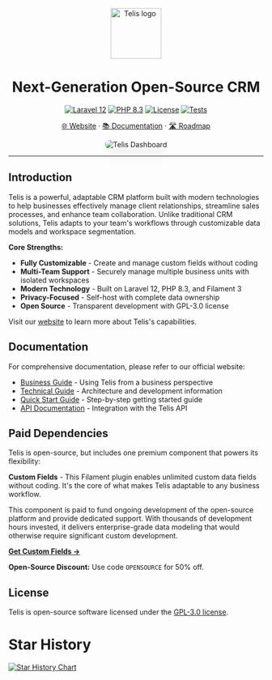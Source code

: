 <p align="center">
  <a href="https://telis.dev">
    <img src="https://telis.dev/telis-logo.svg" width="100px" alt="Telis logo" />
  </a>
</p>

<h1 align="center"> Next-Generation Open-Source CRM</h1>


<p align="center">
  <a href="https://laravel.com/docs/12.x"><img src="https://img.shields.io/badge/Laravel-12.x-FF2D20?style=flat-square&logo=laravel" alt="Laravel 12"></a>
  <a href="https://php.net"><img src="https://img.shields.io/badge/PHP-8.3-777BB4?style=flat-square&logo=php" alt="PHP 8.3"></a>
  <a href="https://github.com/Telis/telis/blob/main/LICENSE"><img src="https://img.shields.io/badge/License-GPL--3.0-blue.svg?style=flat-square" alt="License"></a>
  <a href="https://github.com/Telis/telis/actions"><img src="https://img.shields.io/github/actions/workflow/status/Telis/telis/tests.yml?branch=main&style=flat-square&label=tests" alt="Tests"></a>
</p>

<p align="center">
  <a href="https://telis.dev">🌐 Website</a> ·
  <a href="https://telis.dev/documentation">📚 Documentation</a> ·
  <a href="https://github.com/orgs/Telis/projects/1/views/1">🛣️ Roadmap</a>
</p>

<p align="center">
  <img src="https://telis.dev/images/github-preview-light.png" alt="Telis Dashboard" style="max-width: 100%; border-radius: 8px; box-shadow: 0 20px 25px -5px rgba(0, 0, 0, 0.1), 0 10px 10px -5px rgba(0, 0, 0, 0.04);" />
</p>

---

## Introduction

Telis is a powerful, adaptable CRM platform built with modern technologies to help businesses effectively manage client relationships, streamline sales processes, and enhance team collaboration. Unlike traditional CRM solutions, Telis adapts to your team's workflows through customizable data models and workspace segmentation.

**Core Strengths:**
- **Fully Customizable** - Create and manage custom fields without coding
- **Multi-Team Support** - Securely manage multiple business units with isolated workspaces
- **Modern Technology** - Built on Laravel 12, PHP 8.3, and Filament 3
- **Privacy-Focused** - Self-host with complete data ownership
- **Open Source** - Transparent development with GPL-3.0 license

Visit our [website](https://telis.dev) to learn more about Telis's capabilities.

## Documentation

For comprehensive documentation, please refer to our official website:

- [Business Guide](https://telis.dev/documentation/business) - Using Telis from a business perspective
- [Technical Guide](https://telis.dev/documentation/technical) - Architecture and development information
- [Quick Start Guide](https://telis.dev/documentation/quickstart) - Step-by-step getting started guide
- [API Documentation](https://telis.dev/documentation/api) - Integration with the Telis API

## Paid Dependencies

Telis is open-source, but includes one premium component that powers its flexibility:

**Custom Fields** - This Filament plugin enables unlimited custom data fields without coding. It's the core of what makes Telis adaptable to any business workflow.

This component is paid to fund ongoing development of the open-source platform and provide dedicated support. With thousands of development hours invested, it delivers enterprise-grade data modeling that would otherwise require significant custom development.

**[Get Custom Fields →](https://custom-fields.telis.dev/introduction)**

**Open-Source Discount:** Use code `OPENSOURCE` for 50% off.

## License

Telis is open-source software licensed under the [GPL-3.0 license](LICENSE).


# Star History

[![Star History Chart](https://api.star-history.com/svg?repos=Telis/telis&type=Date)](https://star-history.com/#Telis/telis&Date)
